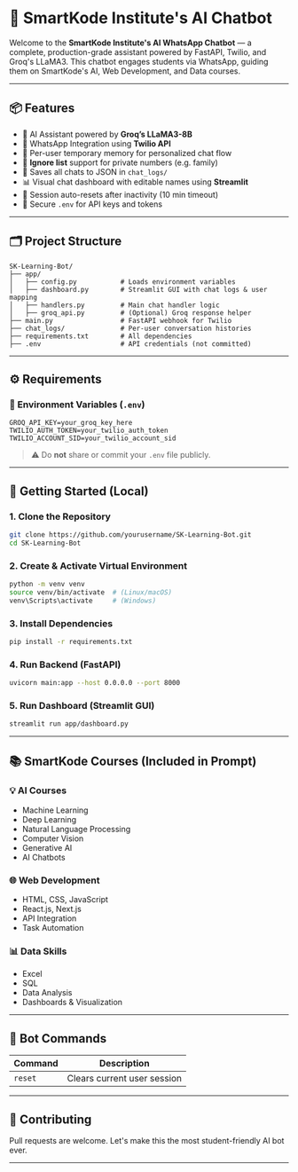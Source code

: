 # 🚀 SmartKode Institute's AI Chatbot

Welcome to the **SmartKode Institute's AI WhatsApp Chatbot** — a complete, production-grade assistant powered by FastAPI, Twilio, and Groq's LLaMA3. This chatbot engages students via WhatsApp, guiding them on SmartKode's AI, Web Development, and Data courses.

---

## 📦 Features

* 🤖 AI Assistant powered by **Groq’s LLaMA3-8B**
* 💬 WhatsApp Integration using **Twilio API**
* 🧠 Per-user temporary memory for personalized chat flow
* 🔕 **Ignore list** support for private numbers (e.g. family)
* 💾 Saves all chats to JSON in `chat_logs/`
* 📊 Visual chat dashboard with editable names using **Streamlit**
* 🔄 Session auto-resets after inactivity (10 min timeout)
* 🔐 Secure `.env` for API keys and tokens

---

## 🗂️ Project Structure

```
SK-Learning-Bot/
├── app/
│   ├── config.py           # Loads environment variables
│   ├── dashboard.py        # Streamlit GUI with chat logs & user mapping
│   ├── handlers.py         # Main chat handler logic
│   ├── groq_api.py         # (Optional) Groq response helper
├── main.py                 # FastAPI webhook for Twilio
├── chat_logs/              # Per-user conversation histories
├── requirements.txt        # All dependencies
├── .env                    # API credentials (not committed)
```

---

## ⚙️ Requirements

### 🔐 Environment Variables (`.env`)

```env
GROQ_API_KEY=your_groq_key_here
TWILIO_AUTH_TOKEN=your_twilio_auth_token
TWILIO_ACCOUNT_SID=your_twilio_account_sid
```

> ⚠️ Do **not** share or commit your `.env` file publicly.

---

## 🚀 Getting Started (Local)

### 1. Clone the Repository

```bash
git clone https://github.com/yourusername/SK-Learning-Bot.git
cd SK-Learning-Bot
```

### 2. Create & Activate Virtual Environment

```bash
python -m venv venv
source venv/bin/activate  # (Linux/macOS)
venv\Scripts\activate     # (Windows)
```

### 3. Install Dependencies

```bash
pip install -r requirements.txt
```

### 4. Run Backend (FastAPI)

```bash
uvicorn main:app --host 0.0.0.0 --port 8000
```

### 5. Run Dashboard (Streamlit GUI)

```bash
streamlit run app/dashboard.py
```

---

## 📚 SmartKode Courses (Included in Prompt)

### 💡 AI Courses

* Machine Learning
* Deep Learning
* Natural Language Processing
* Computer Vision
* Generative AI
* AI Chatbots

### 🌐 Web Development

* HTML, CSS, JavaScript
* React.js, Next.js
* API Integration
* Task Automation

### 📊 Data Skills

* Excel
* SQL
* Data Analysis
* Dashboards & Visualization

---

## 🧠 Bot Commands

| Command | Description                 |
| ------- | --------------------------- |
| `reset` | Clears current user session |


---

## 🙌 Contributing

Pull requests are welcome. Let's make this the most student-friendly AI bot ever.

---
